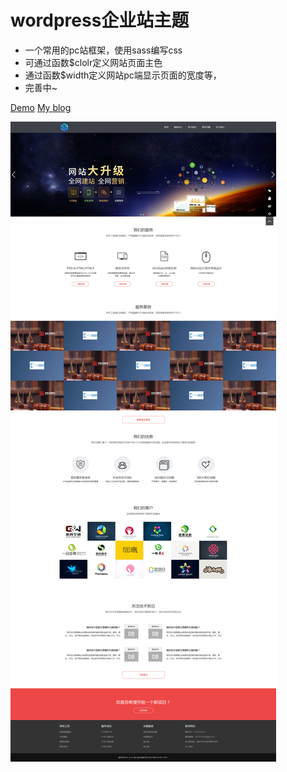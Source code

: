 # wordpress企业站主题
* 一个常用的pc站框架，使用sass编写css
* 可通过函数$clolr定义网站页面主色
* 通过函数$width定义网站pc端显示页面的宽度等，
* 完善中~

[Demo](http://www.qianxiaoduan.com/wz/qd)
[My blog](http://www.qianxiaoduan.com/)

![wordpress企业站模板](https://raw.githubusercontent.com/bin248163/qd/master/images/home.jpg)
